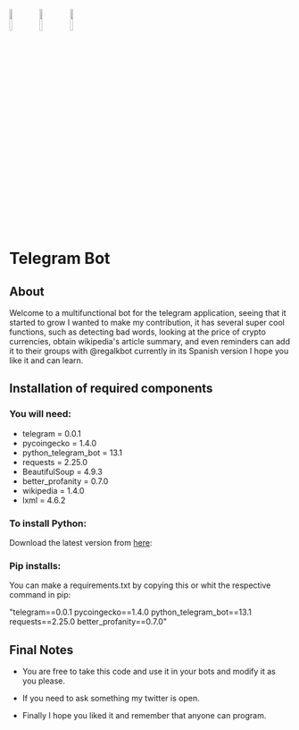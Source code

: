 <code><img width="10%" src="https://www.vectorlogo.zone/logos/python/python-ar21.svg"></code>
<code><img width="10%" src="https://www.vectorlogo.zone/logos/telegram/telegram-ar21.svg"></code>
<code><img width="10%" src="https://www.vectorlogo.zone/logos/git-scm/git-scm-ar21.svg"></code>

# Telegram Bot

## About

Welcome to a multifunctional bot for the telegram application, seeing that it started to grow I wanted to make my contribution, it has several super cool functions, such as detecting bad words, looking at the price of crypto currencies, obtain wikipedia's article summary, and even reminders can add it to their groups with @regalkbot currently in its Spanish version I hope you like it and can learn.

## Installation of required components

### You will need:

- telegram = 0.0.1
- pycoingecko = 1.4.0
- python_telegram_bot = 13.1
- requests = 2.25.0
- BeautifulSoup = 4.9.3
- better_profanity = 0.7.0
- wikipedia = 1.4.0 
- lxml = 4.6.2

### To install Python:

Download the latest version from [here](https://www.python.org/downloads/):
### Pip installs:

You can make a requirements.txt by copying this or whit the respective command in pip:

"telegram==0.0.1
pycoingecko==1.4.0
python_telegram_bot==13.1
requests==2.25.0
better_profanity==0.7.0"


## Final Notes

- You are free to take this code and use it in your bots and modify it as you please.

- If you need to ask something my twitter is open.

- Finally I hope you liked it and remember that anyone can program.
